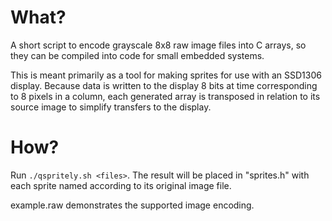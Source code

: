 What?
=====
A short script to encode grayscale 8x8 raw image files into C arrays, so they can be compiled into code for small embedded systems.

This is meant primarily as a tool for making sprites for use with an SSD1306 display. Because data is written to the display 8 bits at time corresponding to 8 pixels in a column, each generated array is transposed in relation to its source image to simplify transfers to the display.

How?
====
Run `./qspritely.sh <files>`. The result will be placed in "sprites.h" with each sprite named according to its original image file.

example.raw demonstrates the supported image encoding.